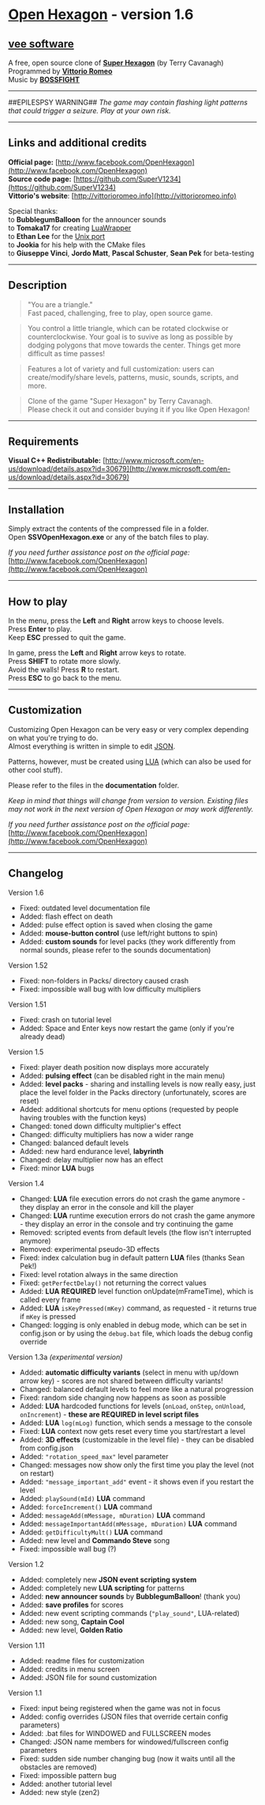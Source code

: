 # [Open Hexagon](http://www.facebook.com/OpenHexagon) - version 1.6 #
## [vee software](http://veegamedev.wordpress.com/) ##

A free, open source clone of **[Super Hexagon](https://itunes.apple.com/us/app/super-hexagon/id549027629?mt=8)** (by Terry Cavanagh) </br>
Programmed by **[Vittorio Romeo](http://vittorioromeo.info)</br>**
Music by **[BOSSFIGHT](https://soundcloud.com/bossfightswe)</br>**

----------

##EPILESPSY WARNING##
*The game may contain flashing light patterns that could trigger a seizure. Play at your own risk.*

----------

## Links and additional credits ##


**Official page:** [http://www.facebook.com/OpenHexagon](http://www.facebook.com/OpenHexagon) </br>
**Source code page:** [https://github.com/SuperV1234](https://github.com/SuperV1234)</br>
**Vittorio's website**: [http://vittorioromeo.info](http://vittorioromeo.info)</br>

Special thanks:</br> 
to **BubblegumBalloon** for the announcer sounds </br>
to **Tomaka17** for creating [LuaWrapper](http://code.google.com/p/luawrapper/)</br>
to **Ethan Lee** for the [Unix port](https://github.com/flibitijibibo/OpenHexagon-Unix)</br>
to **Jookia** for his help with the CMake files</br>
to **Giuseppe Vinci**, **Jordo Matt**, **Pascal Schuster**, **Sean Pek** for beta-testing

----------

## Description ##

> "You are a triangle." </br>
Fast paced, challenging, free to play, open source game.

> You control a little triangle, which can be rotated clockwise or counterclockwise. Your goal is to suvive as long as possible by dodging polygons that move towards the center. Things get more difficult as time passes!

> Features a lot of variety and full customization: users can create/modify/share levels, patterns, music, sounds, scripts, and more.

>Clone of the game "Super Hexagon" by Terry Cavanagh.</br>
Please check it out and consider buying it if you like Open Hexagon!


----------

## Requirements ##

**Visual C++ Redistributable:**
[http://www.microsoft.com/en-us/download/details.aspx?id=30679](http://www.microsoft.com/en-us/download/details.aspx?id=30679)


----------

## Installation ##

Simply extract the contents of the compressed file in a folder.</br>
Open **SSVOpenHexagon.exe** or any of the batch files to play.

*If you need further assistance post on the official page:*
[http://www.facebook.com/OpenHexagon](http://www.facebook.com/OpenHexagon)

----------

## How to play ##

In the menu, press the **Left** and **Right** arrow keys to choose levels.</br>
Press **Enter** to play.</br>
Keep **ESC** pressed to quit the game.

In game, press the **Left** and **Right** arrow keys to rotate.</br>
Press **SHIFT** to rotate more slowly.</br>
Avoid the walls! Press **R** to restart.</br> Press **ESC** to go back to the menu.

----------

## Customization ##

Customizing Open Hexagon can be very easy or very complex depending on what you're trying to do. </br>Almost everything is written in simple to edit [JSON](http://www.json.org/).

Patterns, however, must be created using [LUA](http://www.lua.org/) (which can also be used for other cool stuff).

Please refer to the files in the **documentation** folder.

*Keep in mind that things will change from version to version. Existing files may not work in the next version of Open Hexagon or may work differently.*

*If you need further assistance post on the official page:*
[http://www.facebook.com/OpenHexagon](http://www.facebook.com/OpenHexagon)

----------


## Changelog ##

Version 1.6

* Fixed: outdated level documentation file
* Added: flash effect on death
* Added: pulse effect option is saved when closing the game
* Added: **mouse-button control** (use left/right buttons to spin)
* Added: **custom sounds** for level packs (they work differently from normal sounds, please refer to the sounds documentation)

Version 1.52

* Fixed: non-folders in Packs/ directory caused crash
* Fixed: impossible wall bug with low difficulty multipliers

Version 1.51

* Fixed: crash on tutorial level
* Added: Space and Enter keys now restart the game (only if you're already dead)

Version 1.5

* Fixed: player death position now displays more accurately
* Added: **pulsing effect** (can be disabled right in the main menu)
* Added: **level packs** - sharing and installing levels is now really easy, just place the level folder in the Packs directory (unfortunately, scores are reset)
* Added: additional shortcuts for menu options (requested by people having troubles with the function keys)
* Changed: toned down difficulty multiplier's effect
* Changed: difficulty multipliers has now a wider range
* Changed: balanced default levels
* Added: new hard endurance level, **labyrinth**
* Changed: delay multiplier now has an effect
* Fixed: minor **LUA** bugs

Version 1.4

* Changed: **LUA** file execution errors do not crash the game anymore - they display an error in the console and kill the player
* Changed: **LUA** runtime execution errors do not crash the game anymore - they display an error in the console and try continuing the game
* Removed: scripted events from default levels (the flow isn't interrupted anymore)
* Removed: experimental pseudo-3D effects
* Fixed: index calculation bug in default pattern **LUA** files (thanks Sean Pek!)
* Fixed: level rotation always in the same direction
* Fixed: `getPerfectDelay()` not returning the correct values
* Added: **LUA** **REQUIRED** level function onUpdate(mFrameTime), which is called every frame
* Added: **LUA** `isKeyPressed(mKey)` command, as requested - it returns true if `mKey` is pressed
* Changed: logging is only enabled in debug mode, which can be set in config.json or by using the `debug.bat` file, which loads the debug config override

Version 1.3a *(experimental version)*

* Added: **automatic difficulty variants** (select in menu with up/down arrow key) - scores are not shared between difficulty variants!
* Changed: balanced default levels to feel more like a natural progression
* Fixed: random side changing now happens as soon as possible
* Added: **LUA** hardcoded functions for levels (`onLoad`, `onStep`, `onUnload`, `onIncrement`) - **these are REQUIRED in level script files**
* Added: **LUA** `log(mLog)` function, which sends a message to the console
* Fixed: **LUA** context now gets reset every time you start/restart a level
* Added: **3D effects** (customizable in the level file) - they can be disabled from config.json
* Added: `"rotation_speed_max"` level parameter
* Changed: messages now show only the first time you play the level (not on restart)
* Added: `"message_important_add"` event - it shows even if you restart the level
* Added: `playSound(mId)` **LUA** command
* Added: `forceIncrement()` **LUA** command
* Added: `messageAdd(mMessage, mDuration)` **LUA** command
* Added: `messageImportantAdd(mMessage, mDuration)` **LUA** command
* Added: `getDifficultyMult()` **LUA** command
* Added: new level and **Commando Steve** song
* Fixed: impossible wall bug (?)

Version 1.2

* Added: completely new **JSON event scripting system**
* Added: completely new **LUA scripting** for patterns
* Added: **new announcer sounds** by **BubblegumBalloon**! (thank you)
* Added: **save profiles** for scores
* Added: new event scripting commands (`"play_sound"`, LUA-related)
* Added: new song, **Captain Cool**
* Added: new level, **Golden Ratio**

Version 1.11

* Added: readme files for customization 
* Added: credits in menu screen
* Added: JSON file for sound customization

Version 1.1

* Fixed: input being registered when the game was not in focus
* Added: config overrides (JSON files that override certain config parameters)
* Added: .bat files for WINDOWED and FULLSCREEN modes
* Changed: JSON name members for windowed/fullscreen config parameters
* Fixed: sudden side number changing bug (now it waits until all the obstacles are removed)
* Fixed: impossible pattern bug
* Added: another tutorial level
* Added: new style (zen2)
